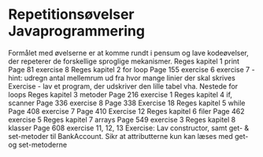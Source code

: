 # Repetitionsøvelser Javaprogrammering
Formålet med øvelserne er at komme rundt i pensum og lave kodeøvelser, der repeterer de
forskellige sproglige mekanismer.
Reges kapitel 1 print
Page 81 exercise 8
Reges kapitel 2 for loop
Page 155 exercise 6
exercise 7 - hint: udregn antal mellemrum ud fra hvor mange linier der skal skrives
Exercise - lav et program, der udskriver den lille tabel vha. Nestede for loops
Reges kapitel 3 metoder
Page 216 exercise 1
Reges kapitel 4 if, scanner
Page 336 exercise 8
Page 338 Exercise 18
Reges kapitel 5 while
Page 408 exercise 7
Page 410 Exercise 12
Reges kapitel 6 filer
Page 462 exercise 5
Reges kapitel 7 arrays
Page 549 exercise 3
Reges kapitel 8 klasser
Page 608 exercise 11, 12, 13
Exercise: Lav constructor, samt get- & set-metoder til BankAccount. Sikr at attributterne kun kan
læses med get- og set-metoderne
